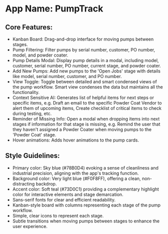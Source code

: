 # **App Name**: PumpTrack

## Core Features:

- Kanban Board: Drag-and-drop interface for moving pumps between stages.
- Pump Filtering: Filter pumps by serial number, customer, PO number, model, and powder coater.
- Pump Details Modal: Display pump details in a modal, including model, customer, serial number, PO number, current stage, and powder coater.
- Add New Pumps: Add new pumps to the 'Open Jobs' stage with details like model, serial number, customer, and PO number.
- View Toggle: Toggle between detailed and smart condensed views of the pump workflow. Smart view condenses the data but maintains all the functionality.
- Context Sensitive AI: Generates list of helpful items for next steps or specific items, e.g. Draft an email to the specific Powder Coat Vendor to alert them of upcoming items, Create checklist of critical items to check during testing, etc.
- Reminder of Missing Info: Open a modal when dropping items into next stages if information for that stage is missing, e.g. Remind the user that they haven't assigned a Powder Coater when moving pumps to the 'Powder Coat' stage.
- Hover animations: Adds hover animations to the pump cards.

## Style Guidelines:

- Primary color: Sky blue (#78B0D4) evoking a sense of cleanliness and industrial precision, aligning with the app's tracking function.
- Background color: Very light blue (#F0F8FF), offering a clean, non-distracting backdrop.
- Accent color: Soft teal (#73D0C1) providing a complementary highlight color for interactive elements and stage demarcation.
- Sans-serif fonts for clear and efficient readability.
- Kanban-style board with columns representing each stage of the pump workflow.
- Simple, clear icons to represent each stage.
- Subtle transitions when moving pumps between stages to enhance the user experience.